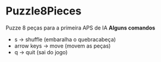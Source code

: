 # Puzzle8Pieces
Puzze 8 peças para a primeira APS de IA
**Alguns comandos**
* s -> shuffle (embaralha o quebracabeça)
* arrow keys -> move (movem as peças)
* q -> quit (sai do jogo)

